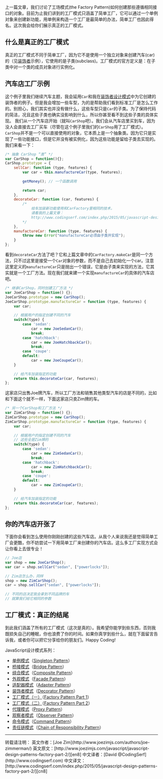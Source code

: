 上一篇文章，我们讨论了工场模式(the Factory Pattern)如何创建那些遵循相同接口的对象。目前为止我们讲到的工厂模式只涵盖了简单工厂，它可以通过一个单例对象来创建新功能，用单例来构造一个工厂是最简单的办法，简单工厂也因此得名。这次我会给你们展示真正的工厂模式。

## 什么是真正的工厂模式
真正的工厂模式不同于简单工厂，因为它不是使用一个独立对象来创建汽车(car)的（见[装饰者][cn6]示例），它使用的是子类(subclass)。工厂模式的官方定义是：在子类中对一个类的成员对象进行实例化。

## 汽车店工厂示例
这个例子里我们继续汽车主题，我会延用`Car`和我在[装饰者设计模式][cn6]中为它创建的装饰者的例子。但是我会增加一些车型，为的是帮助我们看到标准工厂是怎么工作的。别担心，我们其实也并没有做什么，这些车型只是`Car`的子类。为了保持代码的简洁，况且这些子类也确实没影响到什么，所以你甚至看不到这些子类的具体实现。
我们从一个汽车店开始（就叫`CarShop`吧）。我们会从汽车店里买到车，因为没人会直接去工厂买车（尽管在这个例子里我们的`CarShop`用了工厂模式）。`CarShop`并不是一个可以直接使用的对象，它本质上是一个抽象类。因为它只是实现了一些功能接口，但是它并没有被实例化，因为这些功能是留给子类去实现的。我们来看一下：
```javascript
/* 抽象 CarShop “类” */
var CarShop = function(){};
CarShop.prototype = {
    sellCar: function (type, features) {
        var car = this.manufactureCar(type, features);
         
        getMoney(); // 一个函数调用
         
        return car;
    },
    decorateCar: function (car, features) {
        /*
            给车加装新功能使用和CarFactory里相同的技术，
            请看我的上篇文章：
            http://www.codingserf.com/index.php/2015/05/javascript-design-patterns-factory-part-1/
        */
    },
    manufactureCar: function (type, features) {
        throw new Error("manufactureCar必须由子类开实现");
    }    
};
```
看到`decorateCar`方法了吧？它和上篇文章中的`CarFactory.makeCar`是同一个方法，只不过这里是接受一个`Car`对象的参数，而不是自己去初始化一个car。注意这里定义的`manufactureCar`只是抛出一个错误，它是由子类来实现的方法，它其实就是一个工厂方法。现在我们就来建一个实现`manufactureCar`的具体的汽车店吧。
```javascript
/* 继承CarShop，同时创建工厂方法 */
var JoeCarShop = function() {};
JoeCarShop.prototype = new CarShop();
JoeCarShop.prototype.manufactureCar = function (type, features) {
    var car;
     
    // 根据用户的指定创建不同的汽车
    switch(type) {
        case 'sedan':
            car = new JoeSedanCar();
            break;
        case 'hatchback':
            car = new JoeHatchbackCar();
            break;
        case 'coupe':
        default:
            car = new JoeCoupeCar();
    }
     
    // 给汽车加装指定的功能
    return this.decorateCar(car, features);
};
```
这家店只出售Joe牌汽车，所以工厂方法和销售其他类型汽车的店是不同的，比如和下面这个就不一样，下面这家店只卖Zim牌的车。
```javascript
/* 另一个CarShop和工厂方法 */
var ZimCarShop = function() {};
ZimCarShop.prototype = new CarShop();
ZimCarShop.prototype.manufactureCar = function (type, features) {
    var car;
     
    // 根据用户的指定创建不同的汽车
    // 这些全是Zim牌的
    switch(type) {
        case 'sedan':
            car = new ZimSedanCar();
            break;
        case 'hatchback':
            car = new ZimHatchbackCar();
            break;
        case 'coupe':
        default:
            car = new ZimCoupeCar();
    }
     
    // 给汽车加装指定的功能
    return this.decorateCar(car, features);
};
```

## 你的汽车店开张了
下面你会看到怎么使用你刚刚创建的这些汽车店。从我个人来说我还是觉得简单工厂会更酷，你不妨尝试一下用简单工厂来创建你的汽车店。这么多工厂实现方式会让你看上去很专业！
```javascript
// Joe店
var shop = new JoeCarShop();
var car = shop.sellCar("sedan", ["powerlocks"]);
 
// Zim店怎么办，同样
shop = new ZimCarShop();
car = shop.sellCar("sedan", ["powerlocks"]);
 
// 不同的店决定我会拿到不同品牌的车
// 就算我们给它相同的参数
```

## 工厂模式：真正的结尾
到此我们涵盖了所有的工厂模式（这次是真的）。我希望你能学到些东西，否则我既损失自己的睡眠，你也浪费了你的时间。如果你真学到些什么，就在下面留言告诉我，或者你可以把它分享给你的朋友们。Happy Coding!


JavaScript设计模式系列：
- [单例模式][cn1]（[Singleton Pattern][en1]）
- [桥接模式][cn2]（[Bridge Pattern][en2]）
- [组合模式][cn3]（[Composite Pattern][en3]）
- [外观模式][cn4]（[Facade Pattern][en4]）
- [适配器模式][cn5]（[Adapter Pattern][en5]）
- [装饰者模式][cn6]（[Decorator Pattern][en6]）
- [工厂模式（一）][cn7]（[Factory Pattern Part 1][en7]）
- [工厂模式（二）][cn8]（[Factory Pattern Part 2][en8]）
- [代理模式][cn9]（[Proxy Pattern][en9]）
- [观察者模式][cn10]（[Observer Pattern][en10]）
- [命令模式][cn11]（[Command Pattern][en11]）
- [责任链模式][cn12]（[Chain of Responsibility Pattern][en12]）


<hr/>
转载请注明：
英文作者：[Joe Zim](http://www.joezimjs.com/authors/joe-zimmerman/)
英文原文：[http://www.joezimjs.com/javascript/javascript-design-patterns-factory-part-2/][en8]
中文译者：[David @CodingSerf](http://www.codingserf.com)
中文译文：[http://www.codingserf.com/index.php/2015/05/javascript-design-patterns-factory-part-2/][cn8]

[cn1]: http://www.codingserf.com/index.php/2015/05/javascript-design-patterns-singleton/
[cn2]: http://www.codingserf.com/index.php/2015/05/javascript-design-patterns-bridge/
[cn3]: http://www.codingserf.com/index.php/2015/05/javascript-design-patterns-composite/
[cn4]: http://www.codingserf.com/index.php/2015/05/javascript-design-patterns-facade/
[cn5]: http://www.codingserf.com/index.php/2015/05/javascript-design-patterns-adapter/
[cn6]: http://www.codingserf.com/index.php/2015/05/javascript-design-patterns-decorator/
[cn7]: http://www.codingserf.com/index.php/2015/05/javascript-design-patterns-factory-part-1/
[cn8]: http://www.codingserf.com/index.php/2015/05/javascript-design-patterns-factory-part-2/
[cn9]: http://www.codingserf.com/index.php/2015/05/javascript-design-patterns-proxy/
[cn10]: http://www.codingserf.com/index.php/2015/05/javascript-design-patterns-observer/
[cn11]: http://www.codingserf.com/index.php/2015/05/javascript-design-patterns-command/
[cn12]: http://www.codingserf.com/index.php/2015/05/javascript-design-patterns-chain-of-responsibility/

[en1]: http://www.joezimjs.com/javascript/javascript-design-patterns-singleton/
[en2]: http://www.joezimjs.com/javascript/javascript-design-patterns-bridge/
[en3]: http://www.joezimjs.com/javascript/javascript-design-patterns-composite/
[en4]: http://www.joezimjs.com/javascript/javascript-design-patterns-facade/
[en5]: http://www.joezimjs.com/javascript/javascript-design-patterns-adapter/
[en6]: http://www.joezimjs.com/javascript/javascript-design-patterns-decorator/
[en7]: http://www.joezimjs.com/javascript/javascript-design-patterns-factory/
[en8]: http://www.joezimjs.com/javascript/javascript-design-patterns-factory-part-2/
[en9]: http://www.joezimjs.com/javascript/javascript-design-patterns-proxy/
[en10]: http://www.joezimjs.com/javascript/javascript-design-patterns-observer/
[en11]: http://www.joezimjs.com/javascript/javascript-design-patterns-command/
[en12]: http://www.joezimjs.com/javascript/javascript-design-patterns-chain-of-responsibility/
[jq]: http://jquery.com/








